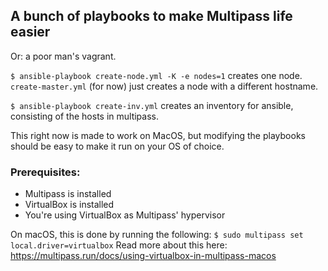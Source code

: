 ## A bunch of playbooks to make Multipass life easier

Or: a poor man's vagrant.

```$ ansible-playbook create-node.yml -K -e nodes=1``` creates one node. ```create-master.yml``` (for now) just creates a node with a different hostname.



```$ ansible-playbook create-inv.yml``` creates an inventory for ansible, consisting of the hosts in multipass.



This right now is made to work on MacOS, but modifying the playbooks should be easy to make it run on your OS of choice. 




### Prerequisites:

* Multipass is installed
* VirtualBox is installed
* You're using VirtualBox as Multipass' hypervisor

On macOS, this is done by running the following: ```$ sudo multipass set local.driver=virtualbox```
Read more about this here: https://multipass.run/docs/using-virtualbox-in-multipass-macos
